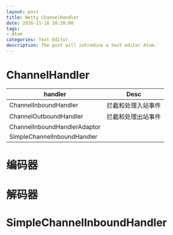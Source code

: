 ```yaml
---
layout: post
title: Netty ChannelHandler
date: 2016-11-16 10:20:00
tags:
- Atom
categories: Text Editor
description: The post will introduce a text editor Atom.
---
```




# ChannelHandler

|          handler                    |                      Desc                    |
| ----------------------------------- | -------------------------------------------- |
| ChannelInboundHandler               | 拦截和处理入站事件                              |
| ChannelOutboundHandler              | 拦截和处理出站事件                              |
| ChannelInboundHandlerAdaptor        |                                              |
| SimpleChannelInboundHandler         |                                              |



# 编码器






# 解码器







# SimpleChannelInboundHandler<T>



